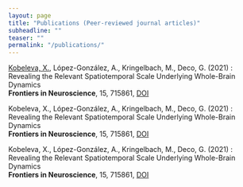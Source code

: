 ```yaml
---
layout: page
title: "Publications (Peer-reviewed journal articles)"
subheadline: ""
teaser: ""
permalink: "/publications/"
---
```




<u>Kobeleva, X.</u>, López-González, A., Kringelbach, M., Deco, G. (2021)
:   Revealing the Relevant Spatiotemporal Scale Underlying Whole-Brain Dynamics<br><b>Frontiers in Neuroscience</b>, 15, 715861, [DOI](https://doi.org/10.3389/fnins.2021.715861)

Kobeleva, X., López-González, A., Kringelbach, M., Deco, G. (2021)
:   Revealing the Relevant Spatiotemporal Scale Underlying Whole-Brain Dynamics<br><b>Frontiers in Neuroscience</b>, 15, 715861, [DOI](https://doi.org/10.3389/fnins.2021.715861)

Kobeleva, X., López-González, A., Kringelbach, M., Deco, G. (2021)
:   Revealing the Relevant Spatiotemporal Scale Underlying Whole-Brain Dynamics<br><b>Frontiers in Neuroscience</b>, 15, 715861, [DOI](https://doi.org/10.3389/fnins.2021.715861)
